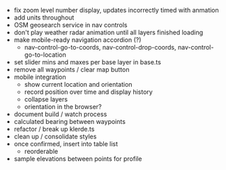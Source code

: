 - fix zoom level number display, updates incorrectly timed with anmation
- add units throughout 
- OSM geosearch service in nav controls
- don't play weather radar animation until all layers finished loading 
- make mobile-ready navigation accordion (?)
    - nav-control-go-to-coords, nav-control-drop-coords, nav-control-go-to-location
- set slider mins and maxes per base layer in base.ts
- remove all waypoints / clear map button
- mobile integration
    - show current location and orientation
    - record position over time and display history
    - collapse layers
    - orientation in the browser?
- document build / watch process
- calculated bearing between waypoints
- refactor / break up klerde.ts
- clean up / consolidate styles
- once confirmed, insert into table list
    - reorderable
- sample elevations between points for profile